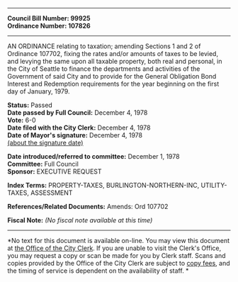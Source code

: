 * * * * *  
  
**Council Bill Number: [](#h0)[](#h2)99925**   
**Ordinance Number: 107826**  
  
* * * * *  
  
AN ORDINANCE relating to taxation; amending Sections 1 and 2 of Ordinance 107702, fixing the rates and/or amounts of taxes to be levied, and levying the same upon all taxable property, both real and personal, in the City of Seattle to finance the departments and activities of the Government of said City and to provide for the General Obligation Bond Interest and Redemption requirements for the year beginning on the first day of January, 1979.  
  
**Status:** Passed   
**Date passed by Full Council:** December 4, 1978   
**Vote:** 6-0   
**Date filed with the City Clerk:** December 4, 1978   
**Date of Mayor's signature:** December 4, 1978   
[(about the signature date)](/~public/approvaldate.htm)   
  
  
**Date introduced/referred to committee:** December 1, 1978   
**Committee:** Full Council   
**Sponsor:** EXECUTIVE REQUEST   
  
**Index Terms:** PROPERTY-TAXES, BURLINGTON-NORTHERN-INC, UTILITY-TAXES, ASSESSMENT  
  
**References/Related Documents:** Amends: Ord 107702  
  
**Fiscal Note:** *(No fiscal note available at this time)*  
  
* * * * *  
  
*No text for this document is available on-line. You may view this document at [the Office of the City Clerk](http://www.seattle.gov/leg/clerk/contactUs.htm). If you are unable to visit the Clerk's Office, you may request a copy or scan be made for you by Clerk staff. Scans and copies provided by the Office of the City Clerk are subject to [copy fees](http://clerk.seattle.gov/~public/clerkfees.htm), and the timing of service is dependent on the availability of staff. *  
  
  
